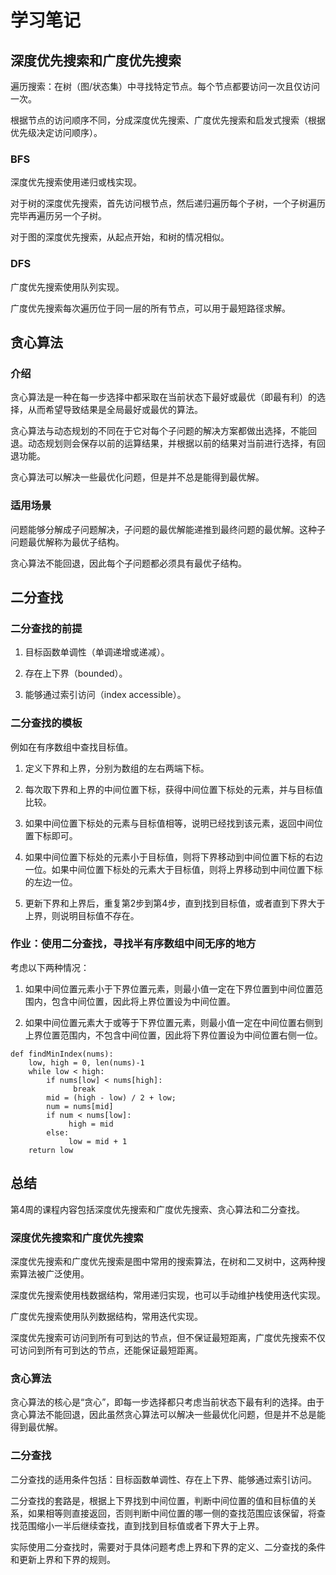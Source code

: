 # 学习笔记

## 深度优先搜索和广度优先搜索

遍历搜索：在树（图/状态集）中寻找特定节点。每个节点都要访问一次且仅访问一次。

根据节点的访问顺序不同，分成深度优先搜索、广度优先搜索和启发式搜索（根据优先级决定访问顺序）。

### BFS

深度优先搜索使用递归或栈实现。

对于树的深度优先搜索，首先访问根节点，然后递归遍历每个子树，一个子树遍历完毕再遍历另一个子树。

对于图的深度优先搜索，从起点开始，和树的情况相似。

### DFS

广度优先搜索使用队列实现。

广度优先搜索每次遍历位于同一层的所有节点，可以用于最短路径求解。

## 贪心算法

### 介绍

贪心算法是一种在每一步选择中都采取在当前状态下最好或最优（即最有利）的选择，从而希望导致结果是全局最好或最优的算法。

贪心算法与动态规划的不同在于它对每个子问题的解决方案都做出选择，不能回退。动态规划则会保存以前的运算结果，并根据以前的结果对当前进行选择，有回退功能。

贪心算法可以解决一些最优化问题，但是并不总是能得到最优解。

### 适用场景

问题能够分解成子问题解决，子问题的最优解能递推到最终问题的最优解。这种子问题最优解称为最优子结构。

贪心算法不能回退，因此每个子问题都必须具有最优子结构。

## 二分查找

### 二分查找的前提

1. 目标函数单调性（单调递增或递减）。

2. 存在上下界（bounded）。

3. 能够通过索引访问（index accessible）。

### 二分查找的模板

例如在有序数组中查找目标值。

1. 定义下界和上界，分别为数组的左右两端下标。

2. 每次取下界和上界的中间位置下标，获得中间位置下标处的元素，并与目标值比较。

3. 如果中间位置下标处的元素与目标值相等，说明已经找到该元素，返回中间位置下标即可。

4. 如果中间位置下标处的元素小于目标值，则将下界移动到中间位置下标的右边一位。如果中间位置下标处的元素大于目标值，则将上界移动到中间位置下标的左边一位。

5. 更新下界和上界后，重复第2步到第4步，直到找到目标值，或者直到下界大于上界，则说明目标值不存在。

### 作业：使用二分查找，寻找半有序数组中间无序的地方

考虑以下两种情况：

1. 如果中间位置元素小于下界位置元素，则最小值一定在下界位置到中间位置范围内，包含中间位置，因此将上界位置设为中间位置。

2. 如果中间位置元素大于或等于下界位置元素，则最小值一定在中间位置右侧到上界位置范围内，不包含中间位置，因此将下界位置设为中间位置右侧一位。

```
def findMinIndex(nums):
    low, high = 0, len(nums)-1
    while low < high:
        if nums[low] < nums[high]:
              break
        mid = (high - low) / 2 + low;
        num = nums[mid]
        if num < nums[low]:
             high = mid
        else:
             low = mid + 1
    return low
```

## 总结

第4周的课程内容包括深度优先搜索和广度优先搜索、贪心算法和二分查找。

### 深度优先搜索和广度优先搜索

深度优先搜索和广度优先搜索是图中常用的搜索算法，在树和二叉树中，这两种搜索算法被广泛使用。

深度优先搜索使用栈数据结构，常用递归实现，也可以手动维护栈使用迭代实现。

广度优先搜索使用队列数据结构，常用迭代实现。

深度优先搜索可访问到所有可到达的节点，但不保证最短距离，广度优先搜索不仅可访问到所有可到达的节点，还能保证最短距离。

### 贪心算法

贪心算法的核心是“贪心”，即每一步选择都只考虑当前状态下最有利的选择。由于贪心算法不能回退，因此虽然贪心算法可以解决一些最优化问题，但是并不总是能得到最优解。

### 二分查找

二分查找的适用条件包括：目标函数单调性、存在上下界、能够通过索引访问。

二分查找的套路是，根据上下界找到中间位置，判断中间位置的值和目标值的关系，如果相等则直接返回，否则判断中间位置的哪一侧的查找范围应该保留，将查找范围缩小一半后继续查找，直到找到目标值或者下界大于上界。

实际使用二分查找时，需要对于具体问题考虑上界和下界的定义、二分查找的条件和更新上界和下界的规则。
